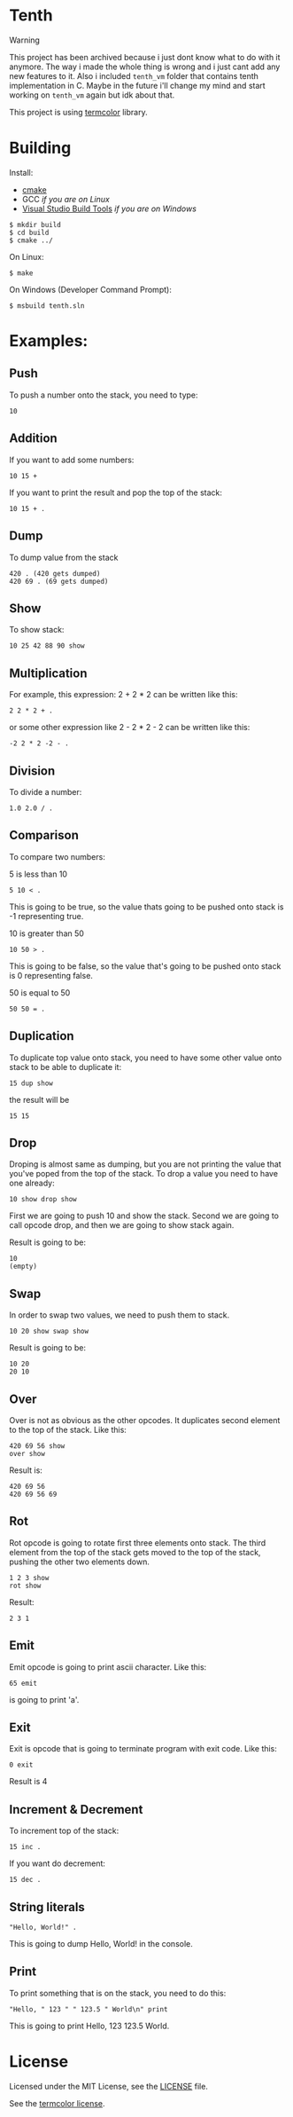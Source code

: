 # Tenth

> [!WARNING]
> This project has been archived because i just dont know what to do with it anymore. The way i made the whole thing is wrong and i just cant add any new features to it. Also i included `tenth_vm` folder that contains tenth implementation in C. Maybe in the future i'll change my mind and start working on `tenth_vm` again but idk about that.

This project is using [termcolor](https://github.com/ikalnytskyi/termcolor) library.

# Building

Install:
* [cmake](https://cmake.org/)
* GCC *if you are on Linux*
* [Visual Studio Build Tools](https://visualstudio.microsoft.com/downloads/) *if you are on Windows*
  
``` console
$ mkdir build
$ cd build
$ cmake ../
```

On Linux:
``` console
$ make
```
On Windows (Developer Command Prompt):
``` console
$ msbuild tenth.sln
```

# Examples:

## Push

To push a number onto the stack, you need to type:

    10
## Addition

If you want to add some numbers:

    10 15 +

If you want to print the result and pop the top of the stack:

    10 15 + .

## Dump

To dump value from the stack

    420 . (420 gets dumped)
    420 69 . (69 gets dumped)

## Show

To show stack:

    10 25 42 88 90 show

## Multiplication

For example, this expression: 2 + 2 * 2 can be written like this:

    2 2 * 2 + .

or some other expression like 2 - 2 * 2  - 2 can be written like this:

    -2 2 * 2 -2 - .

## Division

To divide a number:

    1.0 2.0 / .

## Comparison

To compare two numbers:

5 is less than 10

    5 10 < .

This is going to be true, so the value thats going to be pushed onto stack is -1 representing true.

10 is greater than 50

    10 50 > .

This is going to be false, so the value that's going to be pushed onto stack is 0 representing false.

50 is equal to 50

    50 50 = .

## Duplication

To duplicate top value onto stack, you need to have some other value onto stack to be able to duplicate it:

    15 dup show

the result will be 
    
    15 15

## Drop

Droping is almost same as dumping, but you are not printing the value that you've poped from the top of the stack. To drop a value you need to have one already:

    10 show drop show

First we are going to push 10 and show the stack. Second we are going to call opcode drop, and then we are going to show stack again.

Result is going to be:

    10
    (empty)

## Swap

In order to swap two values, we need to push them to stack.

    10 20 show swap show

Result is going to be:

    10 20
    20 10

## Over

Over is not as obvious as the other opcodes. It duplicates second element to the top of the stack. Like this:

    420 69 56 show
    over show

Result is:

    420 69 56
    420 69 56 69

## Rot

Rot opcode is going to rotate first three elements onto stack. The third element from the top of the stack gets moved to the top of the stack, pushing the other two elements down.

    1 2 3 show
    rot show

Result:

    2 3 1

## Emit

Emit opcode is going to print ascii character.
Like this:

    65 emit

is going to print 'a'.

## Exit

Exit is opcode that is going to terminate program with exit code.
Like this:

    0 exit

Result is 4

## Increment & Decrement

To increment top of the stack:

    15 inc .

If you want do decrement:
    
    15 dec .

## String literals

    "Hello, World!" .

This is going to dump Hello, World! in the console.

## Print

To print something that is on the stack, you need to do this:

    "Hello, " 123 " " 123.5 " World\n" print

This is going to print Hello, 123 123.5 World.

# License
Licensed under the MIT License, see the [LICENSE](./LICENSE) file.

See the [termcolor license](./src/termcolor/LICENSE).
